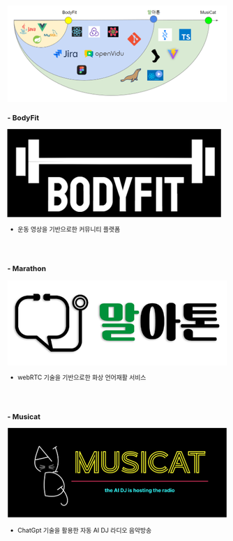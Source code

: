 <img src="./Skill2.png">

<br>

### - BodyFit

<img src="./BodyFit/body-fit-vue-app/src/static/img/logo.png">

- 운동 영상을 기반으로한 커뮤니티 플랫폼

<br>
<br>

### - Marathon

<img src="./Marathon/Frontend/marathon/src/img/logoMain.png">

- webRTC 기술을 기반으로한 화상 언어재활 서비스

<br>
<br>

### - Musicat

<img src="./Musicat/image/Logo.png">

- ChatGpt 기술을 활용한 자동 AI DJ 라디오 음악방송

